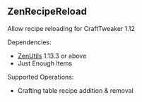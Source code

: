 ## ZenRecipeReload

Allow recipe reloading for CraftTweaker 1.12

Dependencies:

* [ZenUtils](https://www.curseforge.com/minecraft/mc-mods/zenutil) 1.13.3 or above
* Just Enough Items

Supported Operations:

* Crafting table recipe addition & removal
